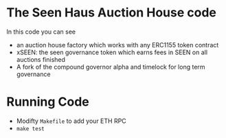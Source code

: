 # The Seen Haus Auction House code
In this code you can see
- an auction house factory which works with any ERC1155 token contract
- xSEEN: the seen governance token which earns fees in SEEN on all auctions finished
- A fork of the compound governor alpha and timelock for long term governance

# Running Code
- Modifty `Makefile` to add your ETH RPC
- `make test`
